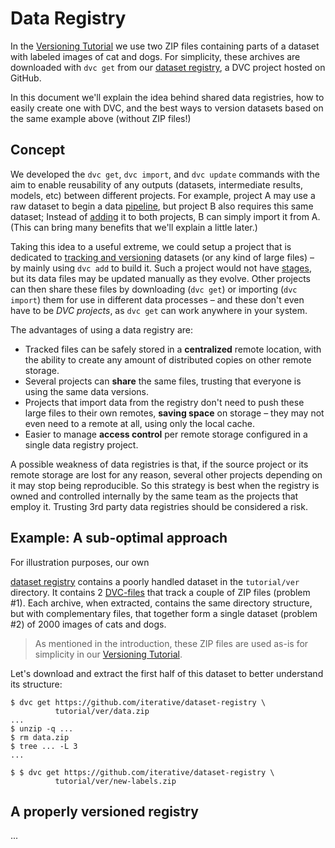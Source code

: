# Data Registry

In the [Versioning Tutorial](/doc/tutorials/versioning) we use two ZIP files
containing parts of a dataset with labeled images of cat and dogs. For
simplicity, these archives are downloaded with `dvc get` from our
[dataset registry](https://github.com/iterative/dataset-registry), a <abbr>DVC
project</abbr> hosted on GitHub.

In this document we'll explain the idea behind shared data registries, how to
easily create one with DVC, and the best ways to version datasets based on the
same example above (without ZIP files!)

## Concept

We developed the `dvc get`, `dvc import`, and `dvc update` commands with the aim
to enable reusability of any <abbr>outputs</abbr> (datasets, intermediate
results, models, etc) between different projects. For example, project A may use
a raw dataset to begin a data [pipeline](/doc/command-reference/pipeline), but
project B also requires this same dataset; Instead of
[adding](/doc/command-reference/add) it to both projects, B can simply import it
from A. (This can bring many benefits that we'll explain a little later.)

Taking this idea to a useful extreme, we could setup a <abbr>project</abbr> that
is dedicated to
[tracking and versioning](/doc/use-cases/data-and-model-files-versioning)
datasets (or any kind of large files) – by mainly using `dvc add` to build it.
Such a project would not have [stages](/doc/command-reference/run), but its data
files may be updated manually as they evolve. Other projects can then share
these files by downloading (`dvc get`) or importing (`dvc import`) them for use
in different data processes – and these don't even have to be _DVC projects_, as
`dvc get` can work anywhere in your system.

The advantages of using a data registry are:

- Tracked files can be safely stored in a **centralized** remote location, with
  the ability to create any amount of distributed copies on other remote
  storage.
- Several projects can **share** the same files, trusting that everyone is using
  the same data versions.
- Projects that import data from the registry don't need to push these large
  files to their own remotes, **saving space** on storage – they may not even
  need to a remote at all, using only the local <abbr>cache</abbr>.
- Easier to manage **access control** per remote storage configured in a single
  data registry project.

A possible weakness of data registries is that, if the source project or its
remote storage are lost for any reason, several other projects depending on it
may stop being reproducible. So this strategy is best when the registry is owned
and controlled internally by the same team as the projects that employ it.
Trusting 3rd party data registries should be considered a risk.

## Example: A sub-optimal approach

For illustration purposes, our own

[dataset registry](https://github.com/iterative/dataset-registry) contains a
poorly handled dataset in the `tutorial/ver` directory. It contains 2
[DVC-files](/doc/user-guide/dvc-file-format) that track a couple of ZIP files
(problem #1). Each archive, when extracted, contains the same directory
structure, but with complementary files, that together form a single dataset
(problem #2) of 2000 images of cats and dogs.

> As mentioned in the introduction, these ZIP files are used as-is for
> simplicity in our [Versioning Tutorial](/doc/tutorials/versioning).

Let's download and extract the first half of this dataset to better understand
its structure:

```dvc
$ dvc get https://github.com/iterative/dataset-registry \
          tutorial/ver/data.zip
...
$ unzip -q ...
$ rm data.zip
$ tree ... -L 3
...
```

```dvc
$ $ dvc get https://github.com/iterative/dataset-registry \
          tutorial/ver/new-labels.zip
```

## A properly versioned registry

...
